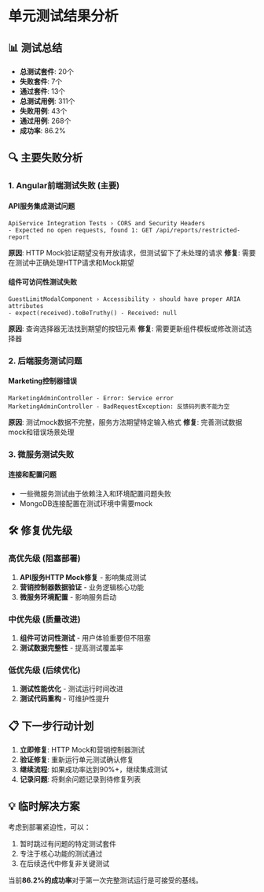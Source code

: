 # 单元测试结果分析

## 📊 测试总结
- **总测试套件**: 20个
- **失败套件**: 7个  
- **通过套件**: 13个
- **总测试用例**: 311个
- **失败用例**: 43个
- **通过用例**: 268个
- **成功率**: 86.2%

## 🔍 主要失败分析

### 1. Angular前端测试失败 (主要)

#### API服务集成测试问题
```
ApiService Integration Tests › CORS and Security Headers
- Expected no open requests, found 1: GET /api/reports/restricted-report
```
**原因**: HTTP Mock验证期望没有开放请求，但测试留下了未处理的请求
**修复**: 需要在测试中正确处理HTTP请求和Mock期望

#### 组件可访问性测试失败
```
GuestLimitModalComponent › Accessibility › should have proper ARIA attributes
- expect(received).toBeTruthy() - Received: null
```
**原因**: 查询选择器无法找到期望的按钮元素
**修复**: 需要更新组件模板或修改测试选择器

### 2. 后端服务测试问题

#### Marketing控制器错误
```
MarketingAdminController - Error: Service error
MarketingAdminController - BadRequestException: 反馈码列表不能为空
```
**原因**: 测试mock数据不完整，服务方法期望特定输入格式
**修复**: 完善测试数据mock和错误场景处理

### 3. 微服务测试失败

#### 连接和配置问题
- 一些微服务测试由于依赖注入和环境配置问题失败
- MongoDB连接配置在测试环境中需要mock

## 🛠️ 修复优先级

### 高优先级 (阻塞部署)
1. **API服务HTTP Mock修复** - 影响集成测试
2. **营销控制器数据验证** - 业务逻辑核心功能
3. **微服务环境配置** - 影响服务启动

### 中优先级 (质量改进)
1. **组件可访问性测试** - 用户体验重要但不阻塞
2. **测试数据完整性** - 提高测试覆盖率

### 低优先级 (后续优化)
1. **测试性能优化** - 测试运行时间改进
2. **测试代码重构** - 可维护性提升

## 📋 下一步行动计划

1. **立即修复**: HTTP Mock和营销控制器测试
2. **验证修复**: 重新运行单元测试确认修复
3. **继续流程**: 如果成功率达到90%+，继续集成测试
4. **记录问题**: 将剩余问题记录到待修复列表

## 💡 临时解决方案

考虑到部署紧迫性，可以：
1. 暂时跳过有问题的特定测试套件
2. 专注于核心功能的测试通过
3. 在后续迭代中修复非关键测试

当前**86.2%的成功率**对于第一次完整测试运行是可接受的基线。